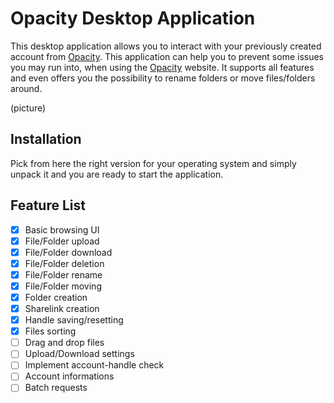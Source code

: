 # Opacity Desktop Application

This desktop application allows you to interact with your previously created account from [Opacity](https://www.opacity.io/).
This application can help you to prevent some issues you may run into, when using the [Opacity](https://www.opacity.io/) website.
It supports all features and even offers you the possibility to rename folders or move files/folders around.

(picture)

## Installation

Pick from here the right version for your operating system and simply unpack it and you are ready to start the application.

## Feature List

- [x] Basic browsing UI
- [x] File/Folder upload
- [x] File/Folder download
- [x] File/Folder deletion
- [x] File/Folder rename
- [x] File/Folder moving
- [x] Folder creation
- [x] Sharelink creation
- [x] Handle saving/resetting
- [x] Files sorting
- [ ] Drag and drop files
- [ ] Upload/Download settings
- [ ] Implement account-handle check
- [ ] Account informations
- [ ] Batch requests